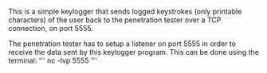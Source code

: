 This is a simple keylogger that sends logged keystrokes (only printable characters) of the user back to the penetration tester over a TCP connection, on port 5555.

The penetration tester has to setup a listener on port 5555 in order to receive the data sent by this keylogger program. This can be done using the terminal:
'''
nc -lvp 5555
'''
